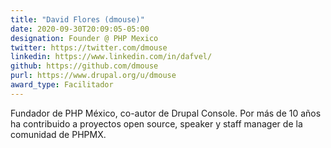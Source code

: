 ```yaml
---
title: "David Flores (dmouse)"
date: 2020-09-30T20:09:05-05:00
designation: Founder @ PHP Mexico
twitter: https://twitter.com/dmouse
linkedin: https://www.linkedin.com/in/dafvel/
github: https://github.com/dmouse
purl: https://www.drupal.org/u/dmouse
award_type: Facilitador
---
```


Fundador de PHP México, co-autor de Drupal Console. Por más de 10 años ha contribuido a proyectos open source, speaker y staff manager de la comunidad de PHPMX.
